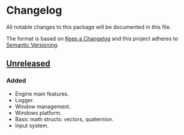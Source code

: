 # Changelog

All notable changes to this package will be documented in this file.

The format is based on [Keep a Changelog](http://keepachangelog.com/en/1.0.0/)
and this project adheres to [Semantic Versioning](http://semver.org/spec/v2.0.0.html).

## [Unreleased]

### Added

- Engine main features.
- Logger.
- Window management.
- Windows platform.
- Basic math structs: vectors, quaternion.
- Input system.

[Unreleased]: https://github.com/ZorPastaman/PonyEngine
